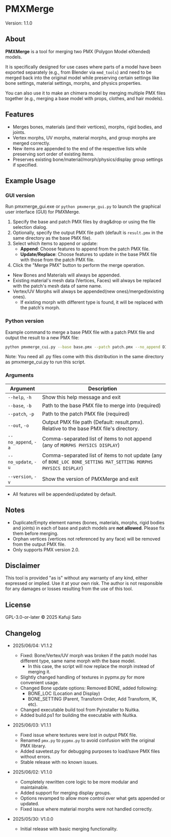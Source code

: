 # PMXMerge

Version: 1.1.0

## About

**PMXMerge** is a tool for merging two PMX (Polygon Model eXtended) models.

It is specifically designed for use cases where parts of a model have been exported separately (e.g., from Blender via `mmd_tools`) and need to be merged back into the original model while preserving certain settings like bone settings, material settings, morphs, and physics properties.

You can also use it to make an chimera model by merging multiple PMX files together (e.g., merging a base model with props, clothes, and hair models).

## Features

* Merges bones, materials (and their vertices), morphs, rigid bodies, and joints.
* Vertex morphs, UV morphs, material morphs, and group morphs are merged correctly.
* New items are appended to the end of the respective lists while preserving sort order of existing items.
* Preserves existing bone/material/morph/physics/display group settings if specified.

## Example Usage

### GUI version

Run pmxmerge_gui.exe or `python pmxmerge_gui.py` to launch the graphical user interface (GUI) for PMXMerge.

1. Specify the base and patch PMX files by drag&drop or using the file selection dialog.
2. Optionally, specify the output PMX file path (default is `result.pmx` in the same directory as the base PMX file).
3. Select which items to append or update:
   * **Append**: Choose features to append from the patch PMX file.
   * **Update/Replace**: Choose features to update in the base PMX file with those from the patch PMX file.
4. Click the "Merge PMX" button to perform the merge operation.

* New Bones and Materials will always be appended.
* Existing material's mesh data (Vertices, Faces) will always be replaced with the patch's mesh data of same name.
* Vertex/UV Morphs will always be appended(new ones)/merged(existing ones).
  * If existing morph with different type is found, it will be replaced with the patch's morph.

### Python version

Example command to merge a base PMX file with a patch PMX file and output the result to a new PMX file:

```bash
python pmxmerge_cui.py --base base.pmx --patch patch.pmx --no_append DISPLAY --no_update BONE_SETTING MORPHS DISPLAY
```

Note: You need all .py files come with this distribution in the same directory as pmxmerge_cui.py to run this script.

### Arguments

| Argument          | Description                                             |
| ----------------- | ------------------------------------------------------- |
| `--help`, `-h` | Show this help message and exit                          |
| `--base`, `-b`    | Path to the base PMX file to merge into (required)     |
| `--patch`, `-p`   | Path to the patch PMX file (required)                   |
| `--out`, `-o`     | Output PMX file path (Default: result.pmx). Relative to the base PMX file's directory. |
| `--no_append`, `-a` | Comma-separated list of items to not append (any of `MORPHS PHYSICS DISPLAY`) |
| `--no_update`, `-u` | Comma-separated list of items to not update (any of `BONE_LOC BONE_SETTING MAT_SETTING MORPHS PHYSICS DISPLAY`) |
| `--version`, `-v` | Show the version of PMXMerge and exit                   |

* All features will be appended/updated by default.

## Notes

* Duplicate/Empty element names (bones, materials, morphs, rigid bodies and joints) in each of base and patch models are **not allowed**. Please fix them before merging.
* Orphan vertices (vertices not referenced by any face) will be removed from the output PMX file.
* Only supports PMX version 2.0.

## Disclaimer

This tool is provided "as is" without any warranty of any kind, either expressed or implied. Use it at your own risk. The author is not responsible for any damages or losses resulting from the use of this tool.

## License

GPL-3.0-or-later
© 2025 Kafuji Sato

## Changelog

* 2025/06/04: V1.1.2
  * Fixed: Bone/Vertex/UV morph was broken if the patch model has different type, same name morph with the base model.
    * In this case, the script will now replace the morph instead of merging it.
  * Slightly changed handling of textures in pypmx.py for more convenient usage.
  * Changed Bone update options: Removed BONE, added following:
    * BONE_LOC (Location and Display)
    * BONE_SETTING (Parent, Transform Order, Add Transform, IK, etc).
  * Changed executable build tool from Pyinstaller to Nuitka.
  * Added build.ps1 for building the executable with Nuitka.

* 2025/06/03: V1.1.1
  * Fixed issue where textures were lost in output PMX file.
  * Renamed `pmx.py` to `pypmx.py` to avoid confusion with the original PMX library.
  * Added savetest.py for debugging purposes to load/save PMX files without errors.
  * Stable release with no known issues.

* 2025/06/02: V1.1.0
  * Completely rewritten core logic to be more modular and maintainable.
  * Added support for merging display groups.
  * Options revamped to allow more control over what gets appended or updated.
  * Fixed issue where material morphs were not handled correctly.

* 2025/05/30: V1.0.0
  * Initial release with basic merging functionality.

